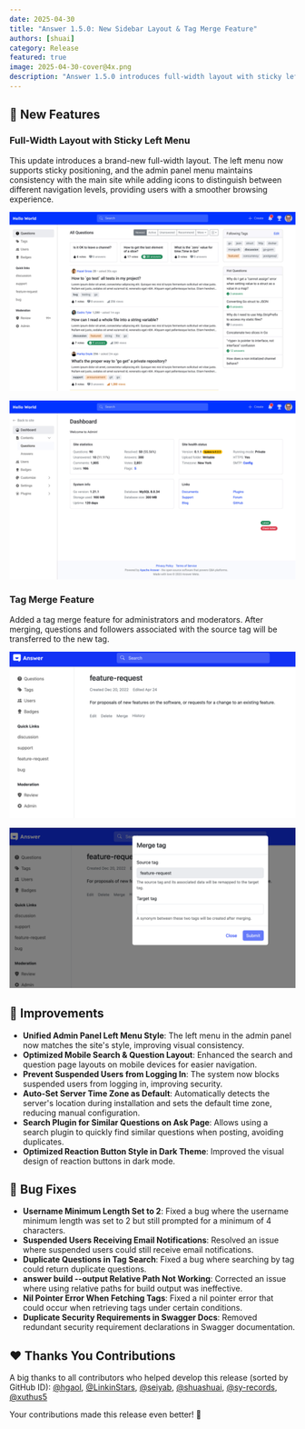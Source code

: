 ```yaml
---
date: 2025-04-30
title: "Answer 1.5.0: New Sidebar Layout & Tag Merge Feature"
authors: [shuai]
category: Release
featured: true
image: 2025-04-30-cover@4x.png
description: "Answer 1.5.0 introduces full-width layout with sticky left menu, tag merging, and optimized mobile navigation UI."
---
```


## 🎉 New Features

### Full-Width Layout with Sticky Left Menu

This update introduces a brand-new full-width layout. The left menu now supports sticky positioning, and the admin panel menu maintains consistency with the main site while adding icons to distinguish between different navigation levels, providing users with a smoother browsing experience.

![site](./layout-1.jpg)

![admin](./layout-2.jpg)

### Tag Merge Feature

Added a tag merge feature for administrators and moderators. After merging, questions and followers associated with the source tag will be transferred to the new tag.


![merge-tag01](./merge-tag1.png)

![merge-tag02](./merge-tag2.png)

## 🔧 Improvements

- **Unified Admin Panel Left Menu Style**: The left menu in the admin panel now matches the site's style, improving visual consistency.
- **Optimized Mobile Search & Question Layout**: Enhanced the search and question page layouts on mobile devices for easier navigation.
- **Prevent Suspended Users from Logging In**: The system now blocks suspended users from logging in, improving security.
- **Auto-Set Server Time Zone as Default**: Automatically detects the server's location during installation and sets the default time zone, reducing manual configuration.
- **Search Plugin for Similar Questions on Ask Page**: Allows using a search plugin to quickly find similar questions when posting, avoiding duplicates.
- **Optimized Reaction Button Style in Dark Theme**:  Improved the visual design of reaction buttons in dark mode.

## 🐞 Bug Fixes
- **Username Minimum Length Set to 2**: Fixed a bug where the username minimum length was set to 2 but still prompted for a minimum of 4 characters.
- **Suspended Users Receiving Email Notifications**:  Resolved an issue where suspended users could still receive email notifications.
- **Duplicate Questions in Tag Search**: Fixed a bug where searching by tag could return duplicate questions.
- **answer build --output Relative Path Not Working**:  Corrected an issue where using relative paths for build output was ineffective.
- **Nil Pointer Error When Fetching Tags**:  Fixed a nil pointer error that could occur when retrieving tags under certain conditions.
- **Duplicate Security Requirements in Swagger Docs**: Removed redundant security requirement declarations in Swagger documentation.


## ❤️ Thanks You Contributions

A big thanks to all contributors who helped develop this release (sorted by GitHub ID):
[@hgaol](https://github.com/hgaol), [@LinkinStars](https://github.com/LinkinStars), [@seiyab](https://github.com/seiyab), [@shuashuai](https://github.com/shuashuai), [@sy-records](https://github.com/sy-records), [@xuthus5](https://github.com/xuthus5)

Your contributions made this release even better! 🚀